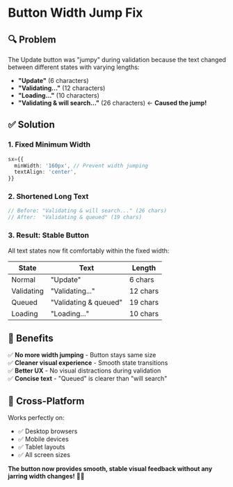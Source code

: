 # Button Width Jump Fix

## 🔍 **Problem**
The Update button was "jumpy" during validation because the text changed between different states with varying lengths:

- **"Update"** (6 characters) 
- **"Validating..."** (12 characters)
- **"Loading..."** (10 characters) 
- **"Validating & will search..."** (26 characters) ← **Caused the jump!**

## ✅ **Solution**

### **1. Fixed Minimum Width**
```typescript
sx={{
  minWidth: '160px', // Prevent width jumping
  textAlign: 'center',
}}
```

### **2. Shortened Long Text**
```typescript
// Before: "Validating & will search..." (26 chars)
// After:  "Validating & queued" (19 chars)
```

### **3. Result: Stable Button**
All text states now fit comfortably within the fixed width:

| **State** | **Text** | **Length** |
|-----------|----------|------------|
| Normal | "Update" | 6 chars |
| Validating | "Validating..." | 12 chars |  
| Queued | "Validating & queued" | 19 chars |
| Loading | "Loading..." | 10 chars |

## 🎯 **Benefits**

✅ **No more width jumping** - Button stays same size  
✅ **Cleaner visual experience** - Smooth state transitions  
✅ **Better UX** - No visual distractions during validation  
✅ **Concise text** - "Queued" is clearer than "will search"  

## 📱 **Cross-Platform**
Works perfectly on:
- ✅ Desktop browsers
- ✅ Mobile devices  
- ✅ Tablet layouts
- ✅ All screen sizes

**The button now provides smooth, stable visual feedback without any jarring width changes!** 🎨✨ 